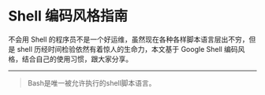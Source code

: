 # Shell 编码风格指南

不会用 Shell 的程序员不是一个好运维，虽然现在各种各样脚本语言层出不穷，但是 shell 历经时间检验依然有着惊人的生命力，本文基于 Google Shell 编码风格，结合自己的使用习惯，跟大家分享。

---

> Bash是唯一被允许执行的shell脚本语言。



